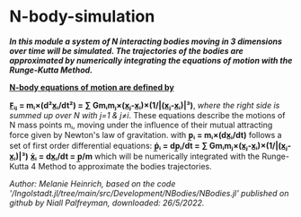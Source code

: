 # N-body-simulation
***In this module a system of N interacting bodies moving in 3 dimensions over time will be simulated. The trajectories of the bodies are approximated by numerically integrating the equations of motion with the Runge-Kutta Method.***

<ins>**N-body equations of motion are defined by**</ins>

   **F̲ᵢⱼ = mᵢ×(d²x̲ᵢ/dt²) = ∑ Gmᵢmⱼ×(x̲ⱼ-x̲ᵢ)×(1/|(x̲ⱼ-x̲ᵢ)|³)**, 
   *where the right side is summed up over N with j=1 & j≠i*. 
These equations describe the motions of N mass points mᵢ, 
moving under the influence of their mutual attracting force given by Newton's law of gravitation.
with **p̲ᵢ = mᵢ×(dx̲ᵢ/dt)** follows a set of first order differential equations:
   **ṗ̲ᵢ = dp̲ᵢ/dt = ∑ Gmᵢmⱼ×(x̲ⱼ-x̲ᵢ)×(1/|(x̲ⱼ-x̲ᵢ)|³)**
   **ẋ̲ᵢ = dx̲ᵢ/dt = p̲/m**
which will be numerically integrated with the Runge-Kutta 4 Method to approximate the bodies trajectories.

*Author: Melanie Heinrich, based on the code '/Ingolstadt.jl/tree/main/src/Development/NBodies/NBodies.jl' 
published on github by Niall Palfreyman, downloaded: 26/5/2022.* 
